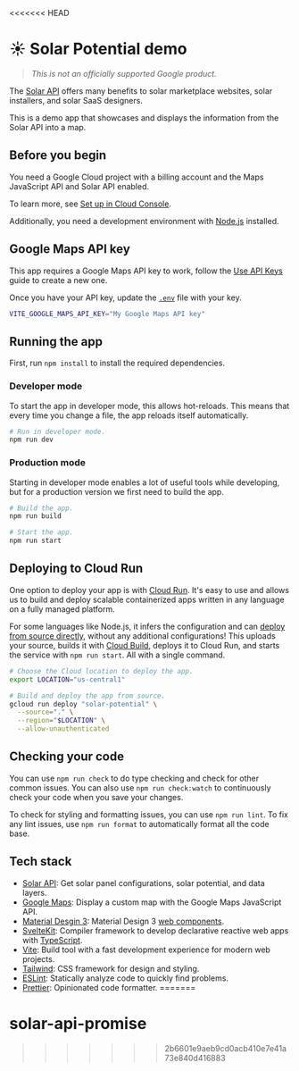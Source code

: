 <<<<<<< HEAD
# ☀️ Solar Potential demo

> _This is not an officially supported Google product._

The [Solar API](https://developers.google.com/maps/documentation/solar/overview)
offers many benefits to solar marketplace websites, solar installers, and solar SaaS designers.

This is a demo app that showcases and displays the information from the Solar API into a map.

## Before you begin

You need a Google Cloud project with a billing account and the Maps JavaScript API and Solar API enabled.

To learn more, see [Set up in Cloud Console](https://developers.google.com/maps/documentation/javascript/cloud-setup).

Additionally, you need a development environment with [Node.js](https://nodejs.org/en) installed.

## Google Maps API key

This app requires a Google Maps API key to work, follow the [Use API Keys](https://developers.google.com/maps/documentation/javascript/get-api-key) guide to create a new one.

Once you have your API key, update the [`.env`](.env) file with your key.

```sh
VITE_GOOGLE_MAPS_API_KEY="My Google Maps API key"
```

## Running the app

First, run `npm install` to install the required dependencies.

### Developer mode

To start the app in developer mode, this allows hot-reloads.
This means that every time you change a file, the app reloads itself automatically.

```sh
# Run in developer mode.
npm run dev
```

### Production mode

Starting in developer mode enables a lot of useful tools while developing, but for a production version we first need to build the app.

```sh
# Build the app.
npm run build

# Start the app.
npm run start
```

## Deploying to Cloud Run

One option to deploy your app is with [Cloud Run](https://cloud.google.com/run).
It's easy to use and allows us to build and deploy scalable containerized apps written in any language on a fully managed platform.

For some languages like Node.js, it infers the configuration and can [deploy from source directly](https://cloud.google.com/run/docs/deploying-source-code), without any additional configurations!
This uploads your source, builds it with [Cloud Build](https://cloud.google.com/build), deploys it to Cloud Run, and starts the service with `npm run start`.
All with a single command.

```sh
# Choose the Cloud location to deploy the app.
export LOCATION="us-central1"

# Build and deploy the app from source.
gcloud run deploy "solar-potential" \
  --source="." \
  --region="$LOCATION" \
  --allow-unauthenticated
```

## Checking your code

You can use `npm run check` to do type checking and check for other common issues.
You can also use `npm run check:watch` to continuously check your code when you save your changes.

To check for styling and formatting issues, you can use `npm run lint`.
To fix any lint issues, use `npm run format` to automatically format all the code base.

## Tech stack

- [Solar API](https://developers.google.com/maps/documentation/solar/overview): Get solar panel configurations, solar potential, and data layers.
- [Google Maps](https://developers.google.com/maps/documentation/javascript/overview): Display a custom map with the Google Maps JavaScript API.
- [Material Desgin 3](https://m3.material.io): Material Design 3 [web components](https://github.com/material-components/material-web#readme).
- [SvelteKit](https://kit.svelte.dev): Compiler framework to develop declarative reactive web apps with [TypeScript](https://www.typescriptlang.org).
- [Vite](https://vitejs.dev): Build tool with a fast development experience for modern web projects.
- [Tailwind](https://tailwindcss.com): CSS framework for design and styling.
- [ESLint](https://eslint.org): Statically analyze code to quickly find problems.
- [Prettier](https://prettier.io): Opinionated code formatter.
=======
# solar-api-promise
>>>>>>> 2b6601e9aeb9cd0acb410e7e41a73e840d416883
